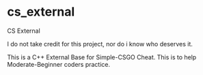 # cs_external
CS External

I do not take credit for this project, nor do i know who deserves it. 

This is a C++ External Base for Simple-CSGO Cheat. This is to help Moderate-Beginner coders practice.

